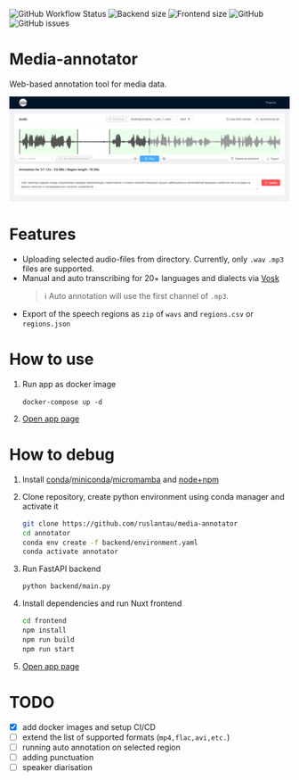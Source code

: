![GitHub Workflow Status](https://img.shields.io/github/actions/workflow/status/ruslantau/media-annotator/docker-image.yml?logo=docker&logoColor=white)
![Backend size](https://img.shields.io/docker/image-size/ruslantau/media-annotator-backend/latest?label=backend)
![Frontend size](https://img.shields.io/docker/image-size/ruslantau/media-annotator-frontend/latest?label=frontend)
![GitHub](https://img.shields.io/github/license/ruslantau/media-annotator)
![GitHub issues](https://img.shields.io/github/issues/ruslantau/media-annotator)

# Media-annotator
Web-based annotation tool for media data.

![](./img/mediaView.png)

# Features
- Uploading selected audio-files from directory. Currently, only `.wav` `.mp3` files are supported. 
- Manual and auto transcribing for 20+ languages and dialects via [Vosk](https://alphacephei.com/vosk) 
  > ℹ️ Auto annotation will use the first channel of `.mp3`.
- Export of the speech regions as `zip` of `wavs` and `regions.csv` or `regions.json`

# How to use
    
1. Run app as docker image
   
    ```docker-compose up -d```
2. [Open app page](http://localhost:3000/projects)


# How to debug

1. Install [conda](https://docs.conda.io/projects/conda/en/stable/user-guide/install/index.html#)/[miniconda](https://docs.conda.io/en/latest/miniconda.html)/[micromamba](https://mamba.readthedocs.io/en/latest/installation.html#micromamba) and [node+npm](https://nodejs.org/en/download)

2. Clone repository, create python environment using conda manager and activate it

    ```bash
    git clone https://github.com/ruslantau/media-annotator
    cd annotator
    conda env create -f backend/environment.yaml
    conda activate annotator
    ```

3. Run FastAPI backend

    ```bash
    python backend/main.py
    ```

4. Install dependencies and run Nuxt frontend

    ```bash
    cd frontend
    npm install
    npm run build 
    npm run start
    ```
5.  [Open app page](http://localhost:3000/projects)

# TODO
- [x] add docker images and setup CI/CD
- [ ] extend the list of supported formats (`mp4,flac,avi,etc.`)
- [ ] running auto annotation on selected region
- [ ] adding punctuation 
- [ ] speaker diarisation 
